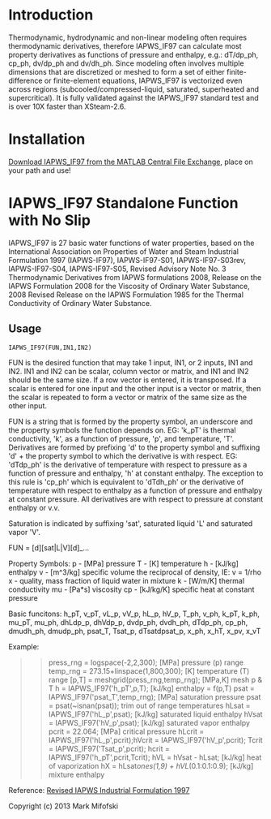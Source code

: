 Introduction
============
Thermodynamic, hydrodynamic and non-linear modeling often requires thermodynamic derivatives, therefore IAPWS_IF97 can calculate most property derivatives as functions of pressure and enthalpy, e.g.: dT/dp_ph, cp_ph, dv/dp_ph and dv/dh_ph. Since modeling often involves multiple dimensions that are discretized or meshed to form a set of either finite-difference or finite-element equations, IAPWS_IF97 is vectorized even across regions (subcooled/compressed-liquid, saturated, superheated and supercritical). It is fully validated against the IAPWS_IF97 standard test and is over 10X faster than XSteam-2.6.

Installation
============
[Download IAPWS_IF97 from the MATLAB Central File Exchange](http://www.mathworks.com/matlabcentral/fileexchange/35710-iapwsif97-functional-form-with-no-slip), place on your path and use!

IAPWS_IF97 Standalone Function with No Slip
===========================================
IAPWS_IF97 is 27 basic water functions of water properties, based on the International Association on Properties of Water and Steam Industrial Formulation 1997 (IAPWS-IF97), IAPWS-IF97-S01, IAPWS-IF97-S03rev, IAPWS-IF97-S04, IAPWS-IF97-S05, Revised Advisory Note No. 3 Thermodynamic Derivatives from IAPWS formulations 2008, Release on the IAPWS Formulation 2008 for the Viscosity of Ordinary Water Substance, 2008 Revised Release on the IAPWS Formulation 1985 for the Thermal Conductivity of Ordinary Water Substance.

Usage
-----

    IAPWS_IF97(FUN,IN1,IN2)

FUN is the desired function that may take 1 input, IN1, or 2 inputs, IN1 and IN2. IN1 and IN2 can be scalar, column vector or matrix, and IN1 and IN2 should be the same size. If a row vector is entered, it is transposed. If a scalar is entered for one input and the other input is a vector or matrix, then the scalar is repeated to form a vector or matrix of the same size as the other input.

FUN is a string that is formed by the property symbol, an underscore and the property symbols the function depends on. EG: 'k_pT' is thermal conductivity, 'k', as a function of pressure, 'p', and temperature, 'T'. Derivatives are formed by prefixing 'd' to the property symbol and suffixing 'd' + the property symbol to which the derivative is with respect. EG: 'dTdp_ph' is the derivative of temperature with respect to
pressure as a function of pressure and enthalpy, 'h' at constant enthalpy. The exception to this rule is 'cp_ph' which is equivalent to 'dTdh_ph' or the derivative of temperature with respect to enthalpy as a
function of pressure and enthalpy at constant pressure. All derivatives are with respect to pressure at constant enthalpy or v.v.

Saturation is indicated by suffixing 'sat', saturated liquid 'L' and saturated vapor 'V'.

FUN = [d]<property-symbol>[sat|L|V][d<property-symbol>]_<property-symbol>...

Property Symbols:
p   - [MPa] pressure
T   - [K] temperature
h   - [kJ/kg] enthalpy
v   - [m^3/kg] specific volume the reciprocal of density, IE: v = 1/rho
x   - quality, mass fraction of liquid water in mixture
k   - [W/m/K] thermal conductivity
mu  - [Pa*s] viscosity
cp  - [kJ/kg/K] specific heat at constant pressure

Basic funcitons:
h_pT, v_pT, vL_p, vV_p, hL_p, hV_p, T_ph, v_ph, k_pT, k_ph, mu_pT, mu_ph,
dhLdp_p, dhVdp_p, dvdp_ph, dvdh_ph, dTdp_ph, cp_ph, dmudh_ph, dmudp_ph,
psat_T, Tsat_p, dTsatdpsat_p, x_ph, x_hT, x_pv, x_vT

Example:
>> press_rng = logspace(-2,2,300);  [MPa] pressure (p) range
>> temp_rng = 273.15+linspace(1,800,300);  [K] temperature (T) range
>> [p,T] = meshgrid(press_rng,temp_rng);  [MPa,K] mesh p & T
>> h = IAPWS_IF97('h_pT',p,T);  [kJ/kg] enthalpy = f(p,T)
>> psat = IAPWS_IF97('psat_T',temp_rng);  [MPa] saturation pressure
>> psat = psat(~isnan(psat));  trim out of range temperatures
>> hLsat = IAPWS_IF97('hL_p',psat);  [kJ/kg] saturated liquid enthalpy
>> hVsat = IAPWS_IF97('hV_p',psat);  [kJ/kg] saturated vapor enthalpy
>> pcrit = 22.064;  [MPa] critical pressure
>> hLcrit = IAPWS_IF97('hL_p',pcrit);hVcrit = IAPWS_IF97('hV_p',pcrit);
>> Tcrit = IAPWS_IF97('Tsat_p',pcrit); hcrit = IAPWS_IF97('h_pT',pcrit,Tcrit);
>> hVL = hVsat - hLsat;  [kJ/kg] heat of vaporization
>> hX = hLsat*ones(1,9) + hVL*(0.1:0.1:0.9);  [kJ/kg] mixture enthalpy

Reference: [Revised IAPWS Industrial Formulation 1997](http://www.iapws.org/relguide/IF97-Rev.pdf)

Copyright (c) 2013 Mark Mifofski
